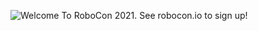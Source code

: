 [<img align="left" alt="Welcome To RoboCon 2021. See robocon.io to sign up!" src="https://github.com/MarketSquare/MarketSquare/resources/images/Github-WelcomeToRoboCon2021.png">](https://robocon.io/)